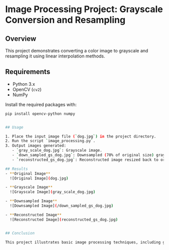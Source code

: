 # Image Processing Project: Grayscale Conversion and Resampling

## Overview

This project demonstrates converting a color image to grayscale and resampling it using linear interpolation methods.

## Requirements

- Python 3.x
- OpenCV (`cv2`)
- NumPy

Install the required packages with:

```bash
pip install opencv-python numpy


## Usage

1. Place the input image file (`dog.jpg`) in the project directory.
2. Run the script `image_processing.py`.
3. Output images generated:
   - `gray_scale_dog.jpg`: Grayscale image.
   - `down_sampled_gs_dog.jpg`: Downsampled (70% of original size) grayscale image.
   - `reconstructed_gs_dog.jpg`: Reconstructed image resized back to original dimensions.

## Results
- **Original Image**
  ![Original Image](dog.jpg)

- **Grayscale Image**
  ![Grayscale Image](gray_scale_dog.jpg)

- **Downsampled Image**
  ![Downsampled Image](/down_sampled_gs_dog.jpg)

- **Reconstructed Image**
  ![Reconstructed Image](reconstructed_gs_dog.jpg)


## Conclusion

This project illustrates basic image processing techniques, including grayscale conversion and image resampling.
